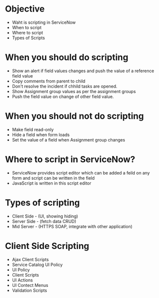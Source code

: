 # Objective
- Waht is scripting in ServiceNow
- When to script
- Where to script
- Types of Scripts

# When you should do scripting
- Show an alert if field values changes and push the value of a reference field value
- Copy comments from parent to child
- Don't resolve the incident if chhild tasks are opened.
- Show Assignment group values as per the assignment groups
- Push the field value on change of other field value. 

# When you should not do scripting
- Make field read-only
- Hide a field when form loads
- Set the value of a field when Assignment group changes

# Where  to script in ServiceNow?
- ServiceNow provides script editor which can be added a feild on any form and script can be written in the field
- JavaScript is written in this script editor

# Types of scripting
- Client Side - (UI, showing hiding)
- Server Side - (fetch data CRUD) 
- Mid Server - (HTTPS SOAP, integrate with other application)

# Client Side Scripting
- Ajax Client Scripts
- Service Catalog UI Policy
- UI Policy
- Client Scripts
- UI Actions
- UI Contect Menus
- Validation Scripts


